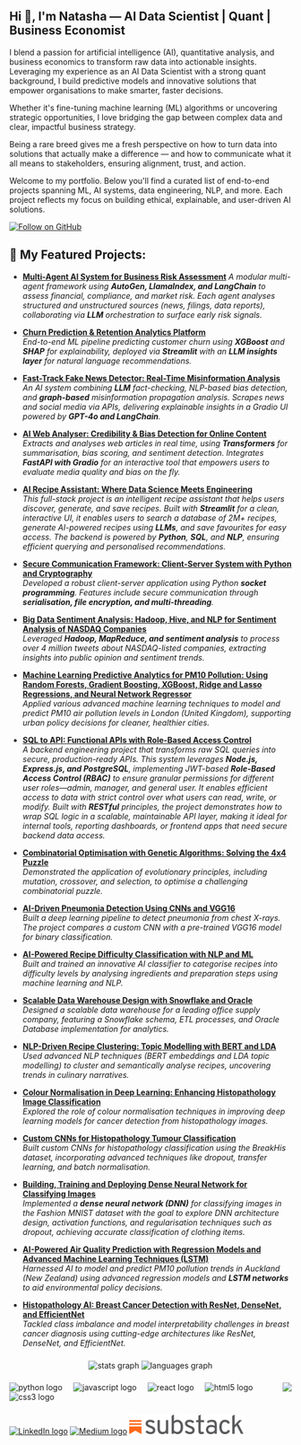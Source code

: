 <h2 align="left">Hi 👋, I'm Natasha — AI Data Scientist | Quant | Business Economist</h2>
<p align="left">
I blend a passion for artificial intelligence (AI), quantitative analysis, and business economics to transform raw data into actionable insights. Leveraging my experience as an AI Data Scientist with a strong quant background, I build predictive models and innovative solutions that empower organisations to make smarter, faster decisions.
  
Whether it's fine-tuning machine learning (ML) algorithms or uncovering strategic opportunities, I love bridging the gap between complex data and clear, impactful business strategy.

Being a rare breed gives me a fresh perspective on how to turn data into solutions that actually make a difference — and how to communicate what it all means to stakeholders, ensuring alignment, trust, and action.

Welcome to my portfolio. Below you'll find a curated list of end-to-end projects spanning ML, AI systems, data engineering, NLP, and more. Each project reflects my focus on building ethical, explainable, and user-driven AI solutions.
</p>



[![Follow on GitHub](https://img.shields.io/github/followers/drnsmith?label=Follow&style=social)](https://github.com/drnsmith)

###
<h2>💼 My Featured Projects:</h2>

- **[Multi-Agent AI System for Business Risk Assessment](https://github.com/drnsmith/Multi-AgentAI-Business-Risk-Assessment)**
_A modular multi-agent framework using **AutoGen, LlamaIndex, and LangChain** to assess financial, compliance, and market risk. Each agent analyses structured and unstructured sources (news, filings, data reports), collaborating via **LLM** orchestration to surface early risk signals._

- **[Churn Prediction & Retention Analytics Platform](https://github.com/drnsmith/ChurnAnalysis)**  
 _End-to-end ML pipeline predicting customer churn using **XGBoost** and **SHAP** for explainability, deployed via **Streamlit** with an **LLM insights layer** for natural language recommendations._

 - **[Fast-Track Fake News Detector: Real-Time Misinformation Analysis](https://github.com/drnsmith/AI-Fake-News-Detector)**
_An AI system combining **LLM** fact-checking, NLP-based bias detection, and **graph-based** misinformation propagation analysis. Scrapes news and social media via APIs, delivering explainable insights in a Gradio UI powered by **GPT-4o and LangChain**._

- **[AI Web Analyser: Credibility & Bias Detection for Online Content](https://github.com/drnsmith/AI-Web-analyser)**
_Extracts and analyses web articles in real time, using **Transformers** for summarisation, bias scoring, and sentiment detection. Integrates **FastAPI with Gradio** for an interactive tool that empowers users to evaluate media quality and bias on the fly._

- **[AI Recipe Assistant: Where Data Science Meets Engineering](https://github.com/drnsmith/AI-Assistant-Recipe)**  
  _This full-stack project is an intelligent recipe assistant that helps users discover, generate, and save recipes. Built with **Streamlit** for a clean, interactive UI, it enables users to search a database of 2M+ recipes, generate AI-powered recipes using **LLMs**, and save favourites for easy access. The backend is powered by **Python**, **SQL**, and **NLP**, ensuring efficient querying and personalised recommendations._
  
- **[Secure Communication Framework: Client-Server System with Python and Cryptography](https://github.com/drnsmith/Client-Server-Network-Socket-Programming)**  
  _Developed a robust client-server application using Python **socket programming**. Features include secure communication through **serialisation, file encryption, and multi-threading**._

- **[Big Data Sentiment Analysis: Hadoop, Hive, and NLP for Sentiment Analysis of NASDAQ Companies](https://github.com/drnsmith/sentiment-analysis-NASDAQ-companies-Tweets)**  
  _Leveraged **Hadoop, MapReduce, and sentiment analysis** to process over 4 million tweets about NASDAQ-listed companies, extracting insights into public opinion and sentiment trends._

- **[Machine Learning Predictive Analytics for PM10 Pollution: Using Random Forests, Gradient Boosting, XGBoost, Ridge and Lasso Regressions, and Neural Network Regressor](https://github.com/drnsmith/PM-London-Pollution)**  
  _Applied various advanced machine learning techniques to model and predict PM10 air pollution levels in London (United Kingdom), supporting urban policy decisions for cleaner, healthier cities._

- **[SQL to API: Functional APIs with Role-Based Access Control](https://github.com/drnsmith/SQLtoAPI-RBAC)**  
  _A backend engineering project that transforms raw SQL queries into secure, production-ready APIs. This system leverages **Node.js, Express.js, and PostgreSQL**, implementing JWT-based **Role-Based Access Control (RBAC)** to ensure granular permissions for different user roles—admin, manager, and general user. It enables efficient access to data with strict control over what users can read, write, or modify. Built with **RESTful** principles, the project demonstrates how to wrap SQL logic in a scalable, maintainable API layer, making it ideal for internal tools, reporting dashboards, or frontend apps that need secure backend data access._

- **[Combinatorial Optimisation with Genetic Algorithms: Solving the 4x4 Puzzle](https://github.com/drnsmith/Solving-a-4x4-Letter-Placement-Puzzle-Using-Genetic-Algorithms)**  
  _Demonstrated the application of evolutionary principles, including mutation, crossover, and selection, to optimise a challenging combinatorial puzzle._

- **[AI-Driven Pneumonia Detection Using CNNs and VGG16](https://github.com/drnsmith/pneumonia-detection-CNN)**  
  _Built a deep learning pipeline to detect pneumonia from chest X-rays. The project compares a custom CNN with a pre-trained VGG16 model for binary classification._

- **[AI-Powered Recipe Difficulty Classification with NLP and ML](https://github.com/drnsmith/AI-Recipe-Classifier)**  
  _Built and trained an innovative AI classifier to categorise recipes into difficulty levels by analysing ingredients and preparation steps using machine learning and NLP._

- **[Scalable Data Warehouse Design with Snowflake and Oracle](https://github.com/drnsmith/warehouse-management-system)**  
  _Designed a scalable data warehouse for a leading office supply company, featuring a Snowflake schema, ETL processes, and Oracle Database implementation for analytics._

- **[NLP-Driven Recipe Clustering: Topic Modelling with BERT and LDA](https://github.com/drnsmith/RecipeNLG-Topic-Modelling-and-Clustering)**  
  _Used advanced NLP techniques (BERT embeddings and LDA topic modelling) to cluster and semantically analyse recipes, uncovering trends in culinary narratives._

- **[Colour Normalisation in Deep Learning: Enhancing Histopathology Image Classification](https://github.com/drnsmith/ColourNorm-Histopathology-DeepLearning)**  
  _Explored the role of colour normalisation techniques in improving deep learning models for cancer detection from histopathology images._

- **[Custom CNNs for Histopathology Tumour Classification](https://github.com/drnsmith/Custom-CNNs-Histopathology-Classification)**  
  _Built custom CNNs for histopathology classification using the BreakHis dataset, incorporating advanced techniques like dropout, transfer learning, and batch normalisation._

- **[Building, Training and Deploying Dense Neural Network for Classifying Images](https://github.com/drnsmith/Designing-Dense-NNs-Using-MNIST)**  
  _Implemented a **dense neural network (DNN)** for classifying images in the Fashion MNIST dataset with the goal to explore DNN architecture design, activation functions, and regularisation techniques such as dropout, achieving accurate classification of clothing items._

- **[AI-Powered Air Quality Prediction with Regression Models and Advanced Machine Learning Techniques (LSTM)](https://github.com/drnsmith/Pollution-Prediction-Auckland)**  
  _Harnessed AI to model and predict PM10 pollution trends in Auckland (New Zealand) using advanced regression models and **LSTM networks** to aid environmental policy decisions._

- **[Histopathology AI: Breast Cancer Detection with ResNet, DenseNet, and EfficientNet](https://github.com/drnsmith/Histopathology-AI-BreastCancer)**  
  _Tackled class imbalance and model interpretability challenges in breast cancer diagnosis using cutting-edge architectures like ResNet, DenseNet, and EfficientNet._


###

<div align="center">
  <img src="https://github-readme-stats.vercel.app/api?username=drnsmith&hide_title=false&hide_rank=false&show_icons=true&include_all_commits=true&count_private=true&disable_animations=false&theme=dracula&locale=en&hide_border=false" height="150" alt="stats graph"  />
  <img src="https://github-readme-stats.vercel.app/api/top-langs?username=drnsmith&locale=en&hide_title=false&layout=compact&card_width=320&langs_count=5&theme=dracula&hide_border=false" height="150" alt="languages graph"  />
</div>

###

<img align="right" height="150" src="https://i.imgflip.com/65efzo.gif"  />

###

<div align="left">
  <img src="https://cdn.jsdelivr.net/gh/devicons/devicon/icons/python/python-original.svg" height="30" alt="python logo"  />
  <img width="12" />
  <img src="https://cdn.jsdelivr.net/gh/devicons/devicon/icons/javascript/javascript-original.svg" height="30" alt="javascript logo"  />
  <img width="12" />
  <img src="https://cdn.jsdelivr.net/gh/devicons/devicon/icons/react/react-original.svg" height="30" alt="react logo"  />
  <img width="12" />
  <img src="https://cdn.jsdelivr.net/gh/devicons/devicon/icons/html5/html5-original.svg" height="30" alt="html5 logo"  />
  <img width="12" />
  <img src="https://cdn.jsdelivr.net/gh/devicons/devicon/icons/css3/css3-original.svg" height="30" alt="css3 logo"  />
  <img width="12" />
  
</div>

###

<div align="left">
  <a href="https://www.linkedin.com/in/natalyasmith"><img src="https://img.shields.io/static/v1?message=LinkedIn&logo=linkedin&label=&color=0077B5&logoColor=white&labelColor=&style=for-the-badge" height="35" alt="LinkedIn logo" /></a>
  <a href="https://medium.com/@NeverOblivious"><img src="https://img.shields.io/static/v1?message=Medium&logo=medium&label=&color=12100E&logoColor=white&labelColor=&style=for-the-badge" height="35" alt="Medium logo" /></a>
  <!-- <a href="https://twitter.com/NeverOblivious"><img src="https://img.shields.io/static/v1?message=Twitter&logo=twitter&label=&color=1DA1F2&logoColor=white&labelColor=&style=for-the-badge" height="35" alt="Twitter logo" /></a> -->
  <a href="https://neveroblivious.substack.com/">
    <img src="./substack_wordmark.png" alt="Substack Logo" height="35">
  </a>
</div>



###

